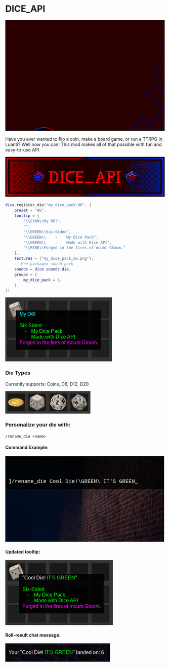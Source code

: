 # DICE_API

![DICE_API Promotional GIF](https://github.com/Extex101/link-images/blob/main/dice_api_hey_bub_ya_wanna_die_ya_got_the_cash.gif?raw=true)

Have you ever wanted to flip a coin, make a board game, or run a TTRPG in Luanti? Well now you can!
This mod makes all of that possible with fun and easy-to-use API.


![DICE_API Title banner](https://github.com/Extex101/link-images/blob/main/dice_api_title_banner.png?raw=true)
```lua
dice.register_die("my_dice_pack:d6", {
    preset = "d6",
    tooltip = {
        "\\CYAN\\My D6!",
        "",
        "\\GREEN\\Six-Sided",
        "\\GREEN\\    -    My Dice Pack",
        "\\GREEN\\    -    Made with Dice API",
        "\\PINK\\Forged in the fires of mount Gloom."
    },
    textures = {"my_dice_pack_d6.png"},
    -- Pre-packaged sound pack
    sounds = dice.sounds.die,
    groups = {
        my_dice_pack = 6,
    }
})

```

![DICE_API Example Die](https://github.com/Extex101/link-images/blob/main/dice_api_example_die_tooltip.png?raw=true)


### Die Types
Currently supports: Coins, D6, D12, D20

![DICE_API Presets](https://github.com/Extex101/link-images/blob/main/dice_api_die_types.png?raw=true)

### Personalize your die with:
`/rename_die <name>`

#### Command Example:
![DICE_API Renaming Die](https://github.com/Extex101/link-images/blob/main/dice_api_rename_die_example.png?raw=true)

#### Updated tooltip:
![DICE_API Renamed Die Tooltip](https://github.com/Extex101/link-images/blob/main/dice_api_renamed_die_example.png?raw=true)

#### Roll-result chat message:
![DICE_API Renamed chat message](https://github.com/Extex101/link-images/blob/main/dice_api_rolled_die_result_renamed.png?raw=true)